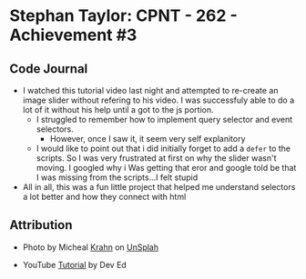 # Stephan Taylor: CPNT - 262 - Achievement #3

## Code Journal

- I watched this tutorial video last night and attempted to re-create an image slider without refering to his video. I was successfuly able to do a lot of it without his help until a got to the js portion.
  - I struggled to remember how to implement query selector and event selectors.
    - However, once I saw it, it seem very self explanitory
  - I would like to point out that i did initially forget to add a `defer` to the scripts. So I was very frustrated at first on why the slider wasn't moving. I googled why i Was getting that eror and google told be that I was missing from the scripts...I felt stupid
- All in all, this was a fun little project that helped me understand selectors a lot better and how they connect with html

## Attribution

- Photo by Micheal [Krahn]("https://unsplash.com/@michael_g_krahn?utm_source=unsplash&utm_medium=referral&utm_content=creditCopyText") on [UnSplah](https://unsplash.com/s/photos/forest?utm_source=unsplash&utm_medium=referral&utm_content=creditCopyText)

- YouTube [Tutorial](https://www.youtube.com/watch?v=ee8y1IV6pOI) by Dev Ed
